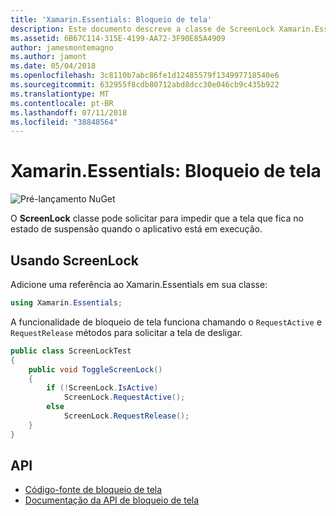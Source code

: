 ```yaml
---
title: 'Xamarin.Essentials: Bloqueio de tela'
description: Este documento descreve a classe de ScreenLock Xamarin.Essentials, que pode solicitar para impedir que a tela que fica no estado de suspensão quando o aplicativo está em execução.
ms.assetid: 6B67C114-315E-4199-AA72-3F90E85A4909
author: jamesmontemagno
ms.author: jamont
ms.date: 05/04/2018
ms.openlocfilehash: 3c8110b7abc86fe1d12485579f134997718540e6
ms.sourcegitcommit: 632955f8cdb80712abd8dcc30e046cb9c435b922
ms.translationtype: MT
ms.contentlocale: pt-BR
ms.lasthandoff: 07/11/2018
ms.locfileid: "38848564"
---
```

# <a name="xamarinessentials-screen-lock"></a>Xamarin.Essentials: Bloqueio de tela

![Pré-lançamento NuGet](~/media/shared/pre-release.png)

O **ScreenLock** classe pode solicitar para impedir que a tela que fica no estado de suspensão quando o aplicativo está em execução.

## <a name="using-screenlock"></a>Usando ScreenLock

Adicione uma referência ao Xamarin.Essentials em sua classe:

```csharp
using Xamarin.Essentials;
```

A funcionalidade de bloqueio de tela funciona chamando o `RequestActive` e `RequestRelease` métodos para solicitar a tela de desligar.

```csharp
public class ScreenLockTest
{
    public void ToggleScreenLock()
    {
        if (!ScreenLock.IsActive)
            ScreenLock.RequestActive();
        else
            ScreenLock.RequestRelease();
    }
}
```

## <a name="api"></a>API

- [Código-fonte de bloqueio de tela](https://github.com/xamarin/Essentials/tree/master/Xamarin.Essentials/ScreenLock)
- [Documentação da API de bloqueio de tela](xref:Xamarin.Essentials.ScreenLock)
